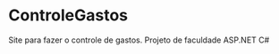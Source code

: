 ControleGastos
==============

Site para fazer o controle de gastos. Projeto de faculdade ASP.NET C#
